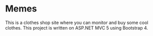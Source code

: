 # Memes
This is a clothes shop site where you can monitor and buy some cool clothes.
This project is written on ASP.NET MVC 5 using Bootstrap 4.
